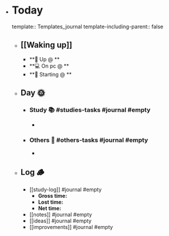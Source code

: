 - # Today
  template:: Templates_journal
  template-including-parent:: false
	- ## [[Waking up]]
		- **🥱 Up @ **
		- **💻 On pc @ **
		- **🦉 Starting @ **
	- ## Day 🌞
		- ### Study 📚 #studies-tasks #journal #empty
			-
		- ### Others 🗿 #others-tasks #journal #empty
			-
	- ## Log 🪵
		- [[study-log]] #journal #empty
			- **Gross time:**
			- **Lost time:**
			- **Net time:**
		- [[notes]] #journal #empty
		- [[ideas]] #journal #empty
		- [[improvements]] #journal #empty